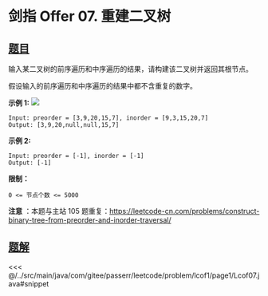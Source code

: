 # 剑指 Offer 07. 重建二叉树

## [题目](https://leetcode.cn/problems/zhong-jian-er-cha-shu-lcof/)
输入某二叉树的前序遍历和中序遍历的结果，请构建该二叉树并返回其根节点。

假设输入的前序遍历和中序遍历的结果中都不含重复的数字。

**示例 1:**
![](https://assets.leetcode.com/uploads/2021/02/19/tree.jpg)

```
Input: preorder = [3,9,20,15,7], inorder = [9,3,15,20,7]
Output: [3,9,20,null,null,15,7]
```

**示例 2:**

```
Input: preorder = [-1], inorder = [-1]
Output: [-1]
```

**限制：**

`0 <= 节点个数 <= 5000`

**注意** ：本题与主站 105 题重复：<https://leetcode-cn.com/problems/construct-binary-tree-from-preorder-and-inorder-traversal/>


## [题解](https://github.com/PasseRR/JavaLeetCode/blob/master/src/main/java/com/gitee/passerr/leetcode/problem/lcof1/page1/Lcof07.java)

<<< @/../src/main/java/com/gitee/passerr/leetcode/problem/lcof1/page1/Lcof07.java#snippet
